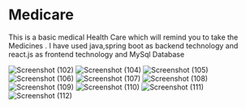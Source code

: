 # Medicare
 This is a basic medical Health Care which will remind you to take the Medicines .
 I have used java,spring boot as backend technology and react.js as frontend technology and MySql Database 
 
 ![Screenshot (102)](https://github.com/Abhijitpatil7/Medicare/assets/121028051/e5a35acb-d897-417e-83ea-9092b2e45533)
 ![Screenshot (104)](https://github.com/Abhijitpatil7/Medicare/assets/121028051/9e8b198f-c966-4ad7-b907-682e79e9d562)
![Screenshot (105)](https://github.com/Abhijitpatil7/Medicare/assets/121028051/03ee7807-22ef-4377-a2bf-e127ed65bfde)
![Screenshot (106)](https://github.com/Abhijitpatil7/Medicare/assets/121028051/e5851ded-ab5a-4b5c-99d2-5e926945148c)
![Screenshot (107)](https://github.com/Abhijitpatil7/Medicare/assets/121028051/4bc1137b-f636-4b5f-8009-b23b780764a4)
![Screenshot (108)](https://github.com/Abhijitpatil7/Medicare/assets/121028051/36ea0b48-d5b9-4445-b97d-70e51d4bb19d)
![Screenshot (109)](https://github.com/Abhijitpatil7/Medicare/assets/121028051/99661a65-baa1-4ff2-a6d3-bf037694fdc4)
![Screenshot (110)](https://github.com/Abhijitpatil7/Medicare/assets/121028051/423c80c6-422f-4947-9cbc-9a4b93f8042b)
![Screenshot (111)](https://github.com/Abhijitpatil7/Medicare/assets/121028051/ecc70705-c491-42d4-ab8f-08c7b1de5676)
![Screenshot (112)](https://github.com/Abhijitpatil7/Medicare/assets/121028051/fa5b1c03-e5f4-4a91-89a2-af1696ff103f)



